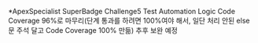 *ApexSpecialist SuperBadge Challenge5 Test Automation Logic
Code Coverage 96%로 마무리(단계 통과를 하려면 100%여야 해서, 일단 처리 안된 else문 주석 달고 Code Coverage 100% 만듦)
추후 보완 예정

